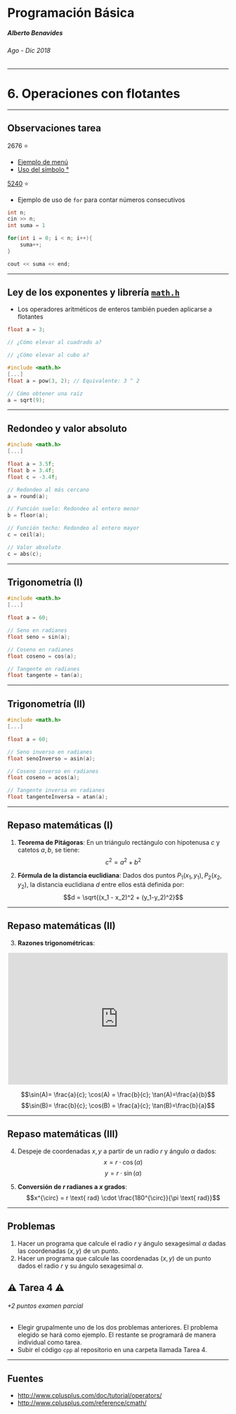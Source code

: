 <!-- $theme: default -->

Programación Básica
===

##### Alberto Benavides
###### Ago - Dic 2018

<!-- footer: Universidad Autónoma de Nuevo León | Facultad de Ciencias Físico Matemáticas | Multimedia y Animación Digital -->

---

# 6. Operaciones con flotantes

---

## Observaciones tarea
2676 :star:
* [Ejemplo de menú](https://github.com/JLeonardoRM/Tareas-PB/blob/master/Tarea2.cpp)
* [Uso del símbolo °](https://github.com/JLeonardoRM/Tareas-PB/blob/master/Tarea3.cpp)

[5240](https://github.com/gerardobecerra1/prograbasica2do./blob/master/Tarea%203/5240.cpp) :star:
* Ejemplo de uso de `for` para contar números consecutivos
```cpp
int n;
cin >> n;
int suma = 1

for(int i = 0; i < n; i++){
    suma++;
}

cout << suma << end;
```

---

## Ley de los exponentes y librería [`math.h`](http://www.cplusplus.com/reference/cmath/)

* Los operadores aritméticos de enteros también pueden aplicarse a flotantes

```cpp
float a = 3;

// ¿Cómo elevar al cuadrado a?

// ¿Cómo elevar al cubo a?
```

```cpp
#include <math.h>
[...]
float a = pow(3, 2); // Equivalente: 3 ^ 2

// Cómo obtener una raíz
a = sqrt(9);
```

---

## Redondeo y valor absoluto

```cpp
#include <math.h>
[...]

float a = 3.5f;
float b = 3.4f;
float c = -3.4f;

// Redondeo al más cercano
a = round(a);

// Función suelo: Redondeo al entero menor
b = floor(a);

// Función techo: Redondeo al entero mayor
c = ceil(a);

// Valor absoluto
c = abs(c);
```

---

## Trigonometría (I)

```cpp
#include <math.h>
[...]

float a = 60;

// Seno en radianes
float seno = sin(a);

// Coseno en radianes
float coseno = cos(a);

// Tangente en radianes
float tangente = tan(a);
```

---

## Trigonometría (II)

```cpp
#include <math.h>
[...]

float a = 60;

// Seno inverso en radianes
float senoInverso = asin(a);

// Coseno inverso en radianes
float coseno = acos(a);

// Tangente inversa en radianes
float tangenteInversa = atan(a);
```

---

## Repaso matemáticas (I)

1. **Teorema de Pitágoras**: En un triángulo rectángulo con hipotenusa $c$ y catetos $a, b$, se tiene:
$$c^2 = a^2 + b^2$$

2. **Fórmula de la distancia euclidiana**: Dados dos puntos $P_1 (x_1, y_1), P_2(x_2, y_2)$, la distancia euclidiana $d$ entre ellos está definida por:
$$d = \sqrt{(x_1 - x_2)^2 + (y_1-y_2)^2}$$

---

## Repaso matemáticas (II)

3. **Razones trigonométricas**:
<center><iframe src="https://www.desmos.com/calculator/1tem8zlap7?embed" width="500px" height="300px" frameborder=0></iframe></center>

$$\sin(A)= \frac{a}{c}; \cos(A) = \frac{b}{c}; \tan(A)=\frac{a}{b}$$
$$\sin(B)= \frac{b}{c}; \cos(B) = \frac{a}{c}; \tan(B)=\frac{b}{a}$$

---

## Repaso matemáticas (III)

4. Despeje de coordenadas $x, y$ a partir de un radio $r$ y ángulo $\alpha$ dados: 
$$x = r \cdot \cos(\alpha)$$
$$y = r \cdot \sin(\alpha)$$

5. **Conversión de $r$ radianes a $x$ grados**:
$$x^{\circ} = r \text{ rad} \cdot \frac{180^{\circ}}{\pi \text{ rad}}$$

---

## Problemas

1. Hacer un programa que calcule el radio $r$ y ángulo sexagesimal $\alpha$ dadas las coordenadas $(x, y)$ de un punto.
2. Hacer un programa que calcule las coordenadas $(x, y)$ de un punto dados el radio $r$ y su ángulo sexagesimal $\alpha$.


## :warning: Tarea 4 :warning:
###### +2 puntos examen parcial
* Elegir grupalmente uno de los dos problemas anteriores. El problema elegido se hará como ejemplo. El restante se programará de manera individual como tarea.
* Subir el código `cpp` al repositorio en una carpeta llamada Tarea 4.

---

## Fuentes

* http://www.cplusplus.com/doc/tutorial/operators/
* http://www.cplusplus.com/reference/cmath/